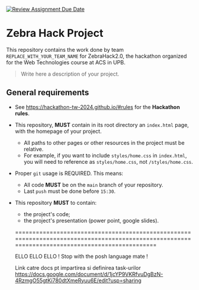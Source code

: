 [![Review Assignment Due Date](https://classroom.github.com/assets/deadline-readme-button-22041afd0340ce965d47ae6ef1cefeee28c7c493a6346c4f15d667ab976d596c.svg)](https://classroom.github.com/a/BpwsxHR1)
# Zebra Hack Project

This repository contains the work done by team `REPLACE_WITH_YOUR_TEAM_NAME` for ZebraHack2.0, the hackathon organized for the Web Technologies course at ACS in UPB.

> Write here a description of your project.

## General requirements

- See https://hackathon-tw-2024.github.io/#rules for the **Hackathon rules**.
- This repository, **MUST**  contain in its root directory an `index.html` page, with the homepage of your project.
  - All paths to other pages or other resources in the project must be relative. 
  - For example, if you want to include `styles/home.css` in `index.html`, you will need to reference as `styles/home.css`, not `/styles/home.css`.
- Proper `git` usage is REQUIRED. This means:
  - All code **MUST** be on the `main` branch of your repository.
  - Last `push` must be done before `15:30`.
- This repository **MUST** to contain:
  - the project's code;
  - the project's presentation (power point, google slides).



  ===============================================================================================================================================

  ELLO ELLO ELLO ! Stop with the posh language mate ! 

  Link catre docs pt impartirea si definirea task-urilor
https://docs.google.com/document/d/1jcYP9VKRfvuDgBzN-4RzmgO55gtKi780dtXmeRyuu6E/edit?usp=sharing


